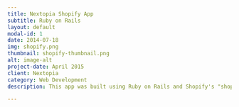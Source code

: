 ```yaml
---
title: Nextopia Shopify App
subtitle: Ruby on Rails
layout: default
modal-id: 1
date: 2014-07-18
img: shopify.png
thumbnail: shopify-thumbnail.png
alt: image-alt
project-date: April 2015
client: Nextopia
category: Web Development
description: This app was built using Ruby on Rails and Shopify's "shopify-app" gem. This app allows Shopify customers to integrate Nextopia search into their online store without having to provide a feed file for their product catalog to Nextopia. 

---
```


